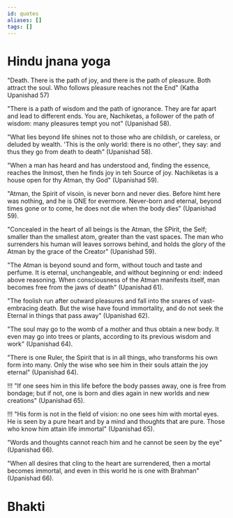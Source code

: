 ```yaml
---
id: quotes
aliases: []
tags: []
---
```


# Hindu jnana yoga

"Death. There is the path of joy, and there is the path of pleasure. Both attract the soul. Who follows pleasure reaches not the End" (Katha Upanishad 57)

"There is a path of wisdom and the path of ignorance. They are far apart and lead to different ends. You are, Nachiketas, a follower of the path of wisdom: many pleasures tempt you not" (Upanishad 58).

"What lies beyond life shines not to those who are childish,  or careless, or deluded by wealth. 'This is the only world: there is no other', they say: and thus they go from death to death" (Upanishad 58).

"When a man has heard and has understood and, finding the essence, reaches the Inmost, then he finds joy in teh Source of joy. Nachiketas is a house open for thy Atman, thy God" (Upanishad 59).

"Atman, the Spirit of visoin, is never born and never dies. Before himt here was nothing, and he is ONE for evermore. Never-born and eternal, beyond times gone or to come, he does not die when the body dies" (Upanishad 59).

"Concealed in the heart of all beings is the Atman, the SPirit, the Self; smaller than the smallest atom, greater than the vast spaces. The man who surrenders his human will leaves sorrows behind, and holds the glory of the Atman by the grace of the Creator" (Upanishad 59).

"The Atman is beyond sound and form, without touch and taste and perfume. It is eternal, unchangeable, and without beginning or end: indeed above reasoning. When consciousness of the Atman manifests itself, man becomes free from the jaws of death" (Upanishad 61).

"The foolish run after outward pleasures and fall into the snares of vast-embracing death. But the wise have found immortality, and do not seek the Eternal in things that pass away" (Upanishad 62).

"The soul may go to the womb of a mother and thus obtain a new body. It even may go into trees or plants, according to its previous wisdom and work" (Upanishad 64).

"There is one Ruler, the Spirit that is in all things, who transforms his own form into many. Only the wise who see him in their souls attain the joy eternal" (Upanishad 64).

!!!
"If one sees him in this life before the body passes away, one is free from bondage; but if not, one is born and dies again in new worlds and new creations" (Upanishad 65).

!!!
"His form is not in the field of vision: no one sees him with mortal eyes. He is seen by a pure heart and by a mind and thoughts that are pure. Those who know him attain life immortal" (Upanishad 65).

"Words and thoughts cannot reach him and he cannot be seen by the eye" (Upanishad 66).

"When all desires that cling to the heart are surrendered, then a mortal becomes immortal, and even in this world he is one with Brahman" (Upanishad 66).

# Bhakti

